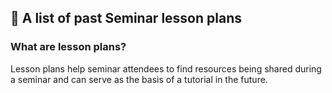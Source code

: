 
## 📆 A list of past Seminar lesson plans

### What are lesson plans?

Lesson plans help seminar attendees to find resources being shared during a seminar and can serve as the basis of a tutorial in the future.
